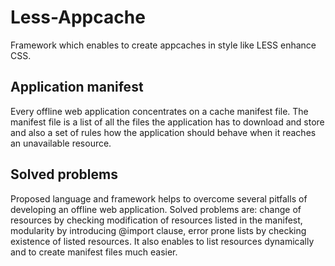 Less-Appcache
=============

Framework which enables to create appcaches in style like LESS enhance CSS.

Application manifest
--------------------
Every offline web application concentrates on a cache manifest file. The manifest
file is a list of all the files the application has to download and store and also a set of rules how the application
should behave when it reaches an unavailable resource.

Solved problems
---------------
Proposed language and framework helps to overcome several pitfalls of developing an offline
web application. Solved problems are: change of resources by checking modification of resources listed
in the manifest, modularity by introducing @import clause, error prone lists by checking existence
of listed resources. It also enables to list resources dynamically and to create manifest files much easier.

